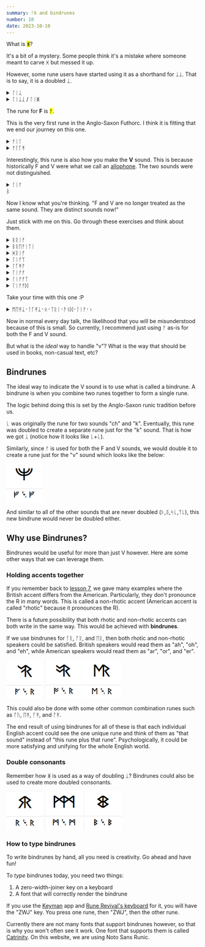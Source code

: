 ```yaml
---
summary: ᚠᛤ and bindrunes
number: 10
date: 2023-10-10
---
```


What is <mark>ᛤ</mark>?

It's a bit of a mystery. Some people think it's a mistake where someone meant to carve ᚸ but messed it up.

However, some rune users have started using it as a shorthand for ᛣᛣ. That is to say, it is a doubled ᛣ.

<details>
    <summary>ᛚᛁᛣ</summary>
    <p>leak / leek</p>
</details>

<details>
    <summary>ᛚᛁᛣᛣ / ᛚᛁᛤ</summary>
    <p>lick</p>
</details>

The rune for <strong>F</strong> is <mark>ᚠ</mark>.

This is the very first rune in the Anglo-Saxon Futhorc. I think it is fitting that we end our journey on this one.

<details>
    <summary>ᚠᛁᛚ</summary>
    <p>feel</p>
</details>

<details>
    <summary>ᚠᛚᚪᛡ</summary>
    <p>fly</p>
</details>

Interestingly, this rune is also how you make the <strong>V</strong> sound. This is because historically F and V were what we call an [allophone](https://en.wikipedia.org/wiki/Allophone). The two sounds were not distinguished.

<details>
    <summary>ᛚᛁᚠ</summary>
    <p>leaf / leave</p>
</details>ᛒ

Now I know what you're thinking. "F and V are no longer treated as the same sound. They are distinct sounds now!"

Just stick with me on this. Go through these exercises and think about them.

<details>
    <summary>ᛒᚱᛁᚠ</summary>
    <p>brief</p>
</details>

<details>
    <summary>ᛒᚱᛖᚠᛁᛏᛁ</summary>
    <p>brevity</p>
</details>

<details>
    <summary>ᚸᚱᛁᚠ</summary>
    <p>grief (noun) / grieve (verb)</p>
</details>

<details>
    <summary>ᛚᛁᚠᛉ</summary>
    <p>leaves</p>
</details>

<details>
    <summary>ᛚᚪᛡᚠ</summary>
    <p>life (noun) / live (adjective)</p>
</details>

<details>
    <summary>ᛚᛁᚠᚠ</summary>
    <p>live (verb)</p>
</details>

<details>
    <summary>ᛚᛁᚠᚠᛏ</summary>
    <p>lift</p>
</details>

<details>
    <summary>ᛚᛁᚠᚠᛞ</summary>
    <p>lived</p>
</details>

Take your time with this one :P

<details>
    <summary>ᛗᛖᛡᛣ᛫ᛚᚪᛡᛣ᛫ᛟ᛫ᛏᚱᛁ᛫ᚫᚾᛞ᛫ᛚᛁᚠ᛫᛬</summary>
    <p>Make like a tree and leaf/leave.</p>
</details>

Now in normal every day talk, the likelihood that you will be misunderstood because of this is small. So currently, I recommend just using ᚠ as-is for both the F and V sound.

But what is the *ideal* way to handle "v"? What is the way that should be used in books, non-casual text, etc?

## Bindrunes

The ideal way to indicate the V sound is to use what is called a bindrune. A bindrune is when you combine two runes together to form a single rune. 

The logic behind doing this is set by the Anglo-Saxon runic tradition before us.

ᚳ was originally the rune for two sounds "ch" and "k". Eventually, this rune was doubled to create a separate rune just for the "k" sound. That is how we got ᛣ (notice how it looks like ᚳ+ᚳ).

Similarly, since ᚠ is used for both the F and V sounds, we would double it to create a rune just for the "v" sound which looks like the below:

![Catrinity font V](/assets/images/Catrinity-V.png)

And similar to all of the other sounds that are never doubled (ᚦ,ᛝ,ᛋᚳ,ᛉᚳ), this new bindrune would never be doubled either.

## Why use Bindrunes?

Bindrunes would be useful for more than just V however. Here are some other ways that we can leverage them.

### Holding accents together

If you remember back to [lesson 7](/lessons/7), we gave many examples where the British accent differs from the American. Particularly, they don't pronounce the R in many words. This is called a non-rhotic accent (American accent is called "rhotic" because it pronounces the R).

There is a future possibility that both rhotic and non-rhotic accents can both write in the same way. This would be achieved with **bindrunes**.

If we use bindrunes for ᚪᚱ, ᚩᚱ, and ᛖᚱ, then both rhotic and non-rhotic speakers could be satisfied. British speakers would read them as "ah", "oh", and "eh", while American speakers would read them as "ar", "or", and "er".

![Catrinity font AR bindrune](/assets/images/Catrinity-AR.png)
![Catrinity font OR bindrune](/assets/images/Catrinity-OR.png)
![Catrinity font ER bindrune](/assets/images/Catrinity-ER.png)

This could also be done with some other common combination runes such as ᚩᚢ, ᛖᛡ, ᚪᛡ, and ᚩᛡ. 

The end result of using bindrunes for all of these is that each individual English accent could see the one unique rune and think of them as "that sound" instead of "this rune plus that rune". Psychologically, it could be more satisfying and unifying for the whole English world.

### Double consonants

Remember how ᛤ is used as a way of doubling ᛣ? Bindrunes could also be used to create more doubled consonants.

![Catrinity font doubled R](/assets/images/Catrinity-RR.png)
![Catrinity font doubled M](/assets/images/Catrinity-MM.png)
![Catrinity font doubled B](/assets/images/Catrinity-BB.png)

### How to type bindrunes

To write bindrunes by hand, all you need is creativity. Go ahead and have fun!

To *type* bindrunes today, you need two things:

1. A zero-width-joiner key on a keyboard
2. A font that will correctly render the bindrune

If you use the [Keyman](https://keyman.com/) app and [Rune Revival's keyboard](https://keyman.com/keyboards/runeboard) for it, you will have the "ZWJ" key. You press one rune, then "ZWJ", then the other rune.

Currently there are not many fonts that support bindrunes however, so that is why you won't often see it work. One font that supports them is called [Catrinity](https://catrinity-font.de/). On this website, we are using Noto Sans Runic.
